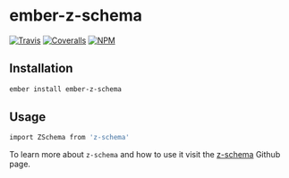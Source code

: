 # ember-z-schema

[![Travis][ci-img]][ci-url] [![Coveralls][cov-img]][cov-url] [![NPM][npm-img]][npm-url]

## Installation

```bash
ember install ember-z-schema
```

## Usage

```bash
import ZSchema from 'z-schema'
```

To learn more about `z-schema` and how to use it visit the  [z-schema](https://github.com/zaggino/z-schema) Github page.

[ci-img]: https://img.shields.io/travis/ciena-blueplanet/ember-z-schema.svg "Travis CI Build Status"
[ci-url]: https://travis-ci.org/ciena-blueplanet/ember-z-schema
[cov-img]: https://img.shields.io/coveralls/cciena-blueplanet/ember-z-schema.svg "Coveralls Code Coverage"
[cov-url]: https://coveralls.io/github/ciena-blueplanet/ember-z-schema
[npm-img]: https://img.shields.io/npm/v/ember-z-schema.svg "NPM Version"
[npm-url]: https://www.npmjs.com/package/ember-z-schema
